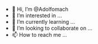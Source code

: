 - 👋 Hi, I’m @Adolfomach
- 👀 I’m interested in ...
- 🌱 I’m currently learning ...
- 💞️ I’m looking to collaborate on ...
- 📫 How to reach me ...

<!---
Adolfomach/Adolfomach is a ✨ special ✨ repository because its `README.md` (this file) appears on your GitHub profile.
You can click the Preview link to take a look at your changes.
--->
